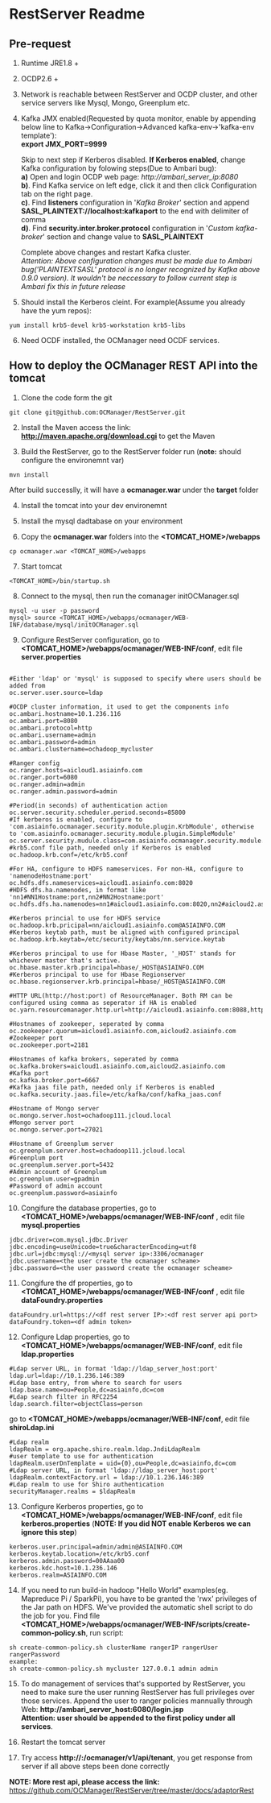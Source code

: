 # RestServer Readme
## Pre-request
1. Runtime JRE1.8 +  
2. OCDP2.6 +  
3. Network is reachable between RestServer and OCDP cluster, and other service servers like Mysql, Mongo, Greenplum etc.  
4. Kafka JMX enabled(Requested by quota monitor, enable by appending below line to Kafka->Configuration->Advanced kafka-env->'kafka-env template'):  
**export JMX_PORT=9999**  

   Skip to next step if Kerberos disabled. **If Kerberos enabled**, change Kafka configuration by folowing steps(Due to Ambari bug):  
   **a)** Open and login OCDP web page: *http://ambari_server_ip:8080*  
   **b)**. Find Kafka service on left edge, click it and then click Configuration tab on the right page.  
   **c)**. Find **listeners** configuration in '*Kafka Broker*' section and append **SASL_PLAINTEXT://localhost:kafkaport** to the end with delimiter of comma  
   **d)**. Find **security.inter.broker.protocol** configuration in '*Custom kafka-broker*' section and change value to **SASL_PLAINTEXT**  

   Complete above changes and restart Kafka cluster.  
   *Attention: Above configuration changes must be made due to Ambari bug('PLAINTEXTSASL' protocol is no longer recognized by Kafka above 0.9.0 version). It wouldn't be neccessary to follow current step is Ambari fix this in future release*  

5. Should install the Kerberos cleint. For example(Assume you already have the yum repos):
```
yum install krb5-devel krb5-workstation krb5-libs
```
6. Need OCDF installed, the OCManager need OCDF services.

## How to deploy the OCManager REST API into the tomcat

1. Clone the code form the git
```
git clone git@github.com:OCManager/RestServer.git
```

2. Install the Maven access the link: __http://maven.apache.org/download.cgi__ to get the Maven 


3. Build the RestServer, go to the RestServer folder run
(__note:__ should configure the environemnt var)
```
mvn install
```
After build successlly, it will have a __ocmanager.war__ under the __target__ folder


4. Install the tomcat into your dev environemnt

5. Install the mysql dadtabase on your environment 

6. Copy the __ocmanager.war__ folders into the __<TOMCAT_HOME>/webapps__
```
cp ocmanager.war <TOMCAT_HOME>/webapps
```

7. Start tomcat
```
<TOMCAT_HOME>/bin/startup.sh
```

8. Connect to the mysql, then run the comanager  initOCManager.sql
```
mysql -u user -p password
mysql> source <TOMCAT_HOME>/webapps/ocmanager/WEB-INF/database/mysql/initOCManager.sql
```

9. Configure RestServer configuration, go to __<TOMCAT_HOME>/webapps/ocmanager/WEB-INF/conf__, edit file __server.properties__
```

#Either 'ldap' or 'mysql' is supposed to specify where users should be added from	
oc.server.user.source=ldap

#OCDP cluster information, it used to get the components info
oc.ambari.hostname=10.1.236.116
oc.ambari.port=8080
oc.ambari.protocol=http
oc.ambari.username=admin
oc.ambari.password=admin
oc.ambari.clustername=ochadoop_mycluster

#Ranger config
oc.ranger.hosts=aicloud1.asiainfo.com
oc.ranger.port=6080
oc.ranger.admin=admin
oc.ranger.admin.password=admin

#Period(in seconds) of authentication action	
oc.server.security.scheduler.period.seconds=85800
#If kerberos is enabled, configure to 'com.asiainfo.ocmanager.security.module.plugin.KrbModule', otherwise to 'com.asiainfo.ocmanager.security.module.plugin.SimpleModule'	
oc.server.security.mudule.class=com.asiainfo.ocmanager.security.module.plugin.KrbModule
#krb5.conf file path, needed only if Kerberos is enabled
oc.hadoop.krb.conf=/etc/krb5.conf

#For HA, configure to HDFS nameservices. For non-HA, configure to 'namenodeHostname:port'	
oc.hdfs.dfs.nameservices=aicloud1.asiainfo.com:8020
#HDFS dfs.ha.namenodes, in format like	'nn1#NN1Hostname:port,nn2#NN2Hostname:port'	
oc.hdfs.dfs.ha.namenodes=nn1#aicloud1.asiainfo.com:8020,nn2#aicloud2.asiainfo.com:8020

#Kerberos princial to use for HDFS service	
oc.hadoop.krb.pricipal=nn/aicloud1.asiainfo.com@ASIAINFO.COM
#Kerberos keytab path, must be aligned with configured principal	
oc.hadoop.krb.keytab=/etc/security/keytabs/nn.service.keytab

#Kerberos principal to use for Hbase Master, '_HOST' stands for whichever master that's active.    
oc.hbase.master.krb.principal=hbase/_HOST@ASIAINFO.COM
#Kerberos principal to use for Hbase Regionserver
oc.hbase.regionserver.krb.principal=hbase/_HOST@ASIAINFO.COM

#HTTP URL(http://host:port) of ResourceManager. Both RM can be configured using comma as seperator if HA is enabled
oc.yarn.resourcemanager.http.url=http://aicloud1.asiainfo.com:8088,http://aicloud2.asiainfo.com:8088

#Hostnames of zookeeper, seperated by comma
oc.zookeeper.quorum=aicloud1.asiainfo.com,aicloud2.asiainfo.com
#Zookeeper port
oc.zookeeper.port=2181

#Hostnames of kafka brokers, seperated by comma
oc.kafka.brokers=aicloud1.asiainfo.com,aicloud2.asiainfo.com
#Kafka port
oc.kafka.broker.port=6667
#Kafka jaas file path, needed only if Kerberos is enabled
oc.kafka.security.jaas.file=/etc/kafka/conf/kafka_jaas.conf

#Hostname of Mongo server
oc.mongo.server.host=ochadoop111.jcloud.local
#Mongo server port
oc.mongo.server.port=27021

#Hostname of Greenplum server
oc.greenplum.server.host=ochadoop111.jcloud.local
#Greenplum port
oc.greenplum.server.port=5432
#Admin account of Greenplum
oc.greenplum.user=gpadmin
#Password of admin account 
oc.greenplum.password=asiainfo
```

10. Congifure the database properties, go to __<TOMCAT_HOME>/webapps/ocmanager/WEB-INF/conf__ , edit file __mysql.properties__
```
jdbc.driver=com.mysql.jdbc.Driver
jdbc.encoding=useUnicode=true&characterEncoding=utf8
jdbc.url=jdbc:mysql://<mysql server ip>:3306/ocmanager
jdbc.username=<the user create the ocmanager scheame>
jdbc.password=<the user password create the ocmanager scheame>
```

11. Congifure the df properties, go to __<TOMCAT_HOME>/webapps/ocmanager/WEB-INF/conf__ , edit file __dataFoundry.properties__
```
dataFoundry.url=https://<df rest server IP>:<df rest server api port>
dataFoundry.token=<df admin token>
```

12. Configure Ldap properties, go to __<TOMCAT_HOME>/webapps/ocmanager/WEB-INF/conf__, edit file __ldap.properties__
```
#Ldap server URL, in format 'ldap://ldap_server_host:port'
ldap.url=ldap://10.1.236.146:389
#Ldap base entry, from where to search for users
ldap.base.name=ou=People,dc=asiainfo,dc=com
#Ldap search filter in RFC2254
ldap.search.filter=objectClass=person
```
go to __<TOMCAT_HOME>/webapps/ocmanager/WEB-INF/conf__, edit file __shiroLdap.ini__
```
#Ldap realm
ldapRealm = org.apache.shiro.realm.ldap.JndiLdapRealm
#user template to use for authentication
ldapRealm.userDnTemplate = uid={0},ou=People,dc=asiainfo,dc=com
#Ldap server URL, in format 'ldap://ldap_server_host:port'
ldapRealm.contextFactory.url = ldap://10.1.236.146:389
#Ldap realm to use for Shiro authentication
securityManager.realms = $ldapRealm
```


13. Configure Kerberos properties, go to __<TOMCAT_HOME>/webapps/ocmanager/WEB-INF/conf__, edit file __kerberos.properties__ (__NOTE: If you did NOT enable Kerberos we can ignore this step__)
```
kerberos.user.principal=admin/admin@ASIAINFO.COM
kerberos.keytab.location=/etc/krb5.conf
kerberos.admin.password=00AAaa00
kerberos.kdc.host=10.1.236.146
kerberos.realm=ASIAINFO.COM
```

14. If you need to run build-in hadoop "Hello World" examples(eg. Mapreduce Pi / SparkPi), you have to be granted the 'rwx' privileges of the Jar path on HDFS. We've provided the automatic shell script to do the job for you. Find file __<TOMCAT_HOME>/webapps/ocmanager/WEB-INF/scripts/create-common-policy.sh__, run script:
```
sh create-common-policy.sh clusterName rangerIP rangerUser rangerPassword
example:
sh create-common-policy.sh mycluster 127.0.0.1 admin admin
```

15. To do management of services that's supported by RestServer, you need to make sure the user running RestServer has full privileges over those services. Append the user to ranger policies mannually through Web: __http://ambari_server_host:6080/login.jsp__		
__Attention: user should be appended to the first policy under all services__.

16. Restart the tomcat server

17. Try access __http://<your tomcat server>:<port>/ocmanager/v1/api/tenant__, you get response from server if all above steps been done correctly


__NOTE: More rest api, please access the link:__  https://github.com/OCManager/RestServer/tree/master/docs/adaptorRest